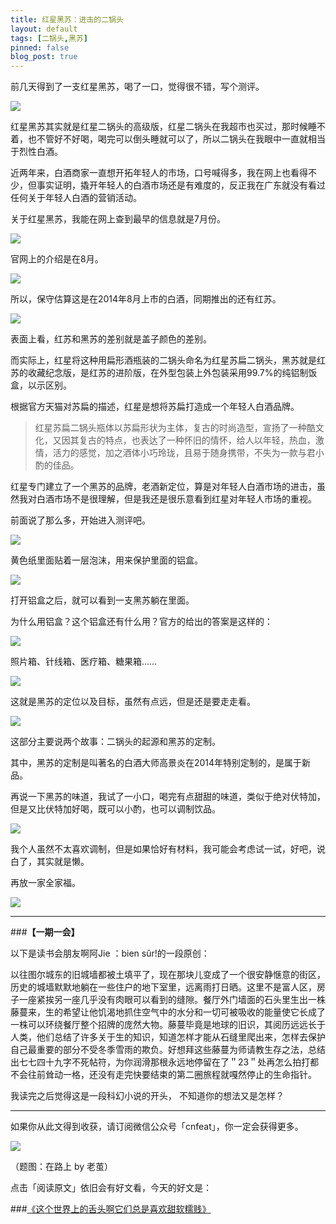 ```yaml
---
title: 红星黑苏：进击的二锅头
layout: default
tags: [二锅头,黑苏]
pinned: false
blog_post: true
---
```


前几天得到了一支红星黑苏，喝了一口，觉得很不错，写个测评。

![](http://cnfeat.qiniudn.com/DSC04626.JPG)

红星黑苏其实就是红星二锅头的高级版，红星二锅头在我超市也买过，那时候睡不着，也不管好不好喝，喝完可以倒头睡就可以了，所以二锅头在我眼中一直就相当于烈性白酒。

近两年来，白酒商家一直想开拓年轻人的市场，口号喊得多，我在网上也看得不少，但事实证明，撬开年轻人的白酒市场还是有难度的，反正我在广东就没有看过任何关于年轻人白酒的营销活动。

关于红星黑苏，我能在网上查到最早的信息就是7月份。

![](http://cnfeat.qiniudn.com/Image-000-12-05-11-06.png)

官网上的介绍是在8月。

![](http://cnfeat.qiniudn.com/Image-001-12-05-11-08.png)

所以，保守估算这是在2014年8月上市的白酒，同期推出的还有红苏。

![](http://cnfeat.qiniudn.com/de1a3d21-b40c-423d-92e2-7cff9eec2b52.jpg)

表面上看，红苏和黑苏的差别就是盖子颜色的差别。

而实际上，红星将这种用扁形酒瓶装的二锅头命名为红星苏扁二锅头，黑苏就是红苏的收藏纪念版，是红苏的进阶版，在外型包装上外包装采用99.7%的纯铝制饭盒，以示区别。

根据官方天猫对苏扁的描述，红星是想将苏扁打造成一个年轻人白酒品牌。

>红星苏扁二锅头瓶体以苏扁形状为主体，复古的时尚造型，宣扬了一种酷文化，又因其复古的特点，也表达了一种怀旧的情怀，给人以年轻，热血，激情，活力的感觉，加之酒体小巧玲珑，且易于随身携带，不失为一款与君小酌的佳品。

红星专门建立了一个黑苏的品牌，老酒新定位，算是对年轻人白酒市场的进击，虽然我对白酒市场不是很理解，但是我还是很乐意看到红星对年轻人市场的重视。

前面说了那么多，开始进入测评吧。

![](http://cnfeat.qiniudn.com/DSC04614.JPG)

黄色纸里面贴着一层泡沫，用来保护里面的铝盒。

![](http://cnfeat.qiniudn.com/DSC04617.JPG)

打开铝盒之后，就可以看到一支黑苏躺在里面。

为什么用铝盒？这个铝盒还有什么用？官方的给出的答案是这样的：

![](http://cnfeat.qiniudn.com/DSC04621.JPG)

照片箱、针线箱、医疗箱、糖果箱……

![](http://cnfeat.qiniudn.com/DSC04618.JPG)

这就是黑苏的定位以及目标，虽然有点远，但是还是要走走看。

![](http://cnfeat.qiniudn.com/DSC04619.JPG)

这部分主要说两个故事：二锅头的起源和黑苏的定制。

其中，黑苏的定制是叫著名的白酒大师高景炎在2014年特别定制的，是属于新品。

再说一下黑苏的味道，我试了一小口，喝完有点甜甜的味道，类似于绝对伏特加，但是又比伏特加好喝，既可以小酌，也可以调制饮品。

![](http://cnfeat.qiniudn.com/DSC04623.JPG)

我个人虽然不太喜欢调制，但是如果恰好有材料，我可能会考虑试一试，好吧，说白了，其实就是懒。

再放一家全家福。

![](http://cnfeat.qiniudn.com/DSC04624.JPG)


---

###**【一期一会】**

以下是读书会朋友啊阿Jie ：bien sûr!的一段原创：

以往图尔城东的旧城墙都被土填平了，现在那块儿变成了一个很安静惬意的街区，历史的城墙默默地躺在一些住户的地下室里，远离雨打日晒。这里不是富人区，房子一座紧挨另一座几乎没有肉眼可以看到的缝隙。餐厅外门墙面的石头里生出一株藤蔓来，生的希望让他饥渴地抓住空气中的水分和一切可被吸收的能量使它长成了一株可以环绕餐厅整个招牌的庞然大物。藤蔓毕竟是地球的旧识，其阅历远远长于人类，他们总结了许多关于生的知识，知道怎样才能从石缝里爬出来，怎样去保护自己最重要的部分不受冬季雪雨的欺负。好想拜这些藤蔓为师请教生存之法，总结出七七四十九字不死帖符，为你润滑那根永远地停留在了＂23＂处再怎么拍打都不会往前耸动一格，还没有走完快要结束的第二圈旅程就嘎然停止的生命指针。


我读完之后觉得这是一段科幻小说的开头， 不知道你的想法又是怎样？

----

如果你从此文得到收获，请订阅微信公众号「cnfeat」，你一定会获得更多。

![](http://cnfeat.qiniudn.com/signitrue-2014-11-15.jpg)

（题图：在路上 by 老茧）

点击「阅读原文」依旧会有好文看，今天的好文是：

###[《这个世界上的舌头啊它们总是喜欢甜软糯贱》](http://www.douban.com/note/465634250/)





